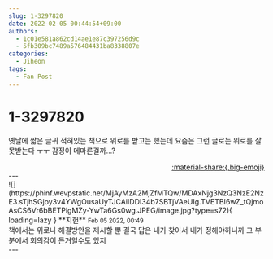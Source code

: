 ```yaml
---
slug: 1-3297820
date: 2022-02-05 00:44:54+09:00
authors:
  - 1c01e581a862cd14ae1e87c397256d9c
  - 5fb309bc7489a576484431ba8338807e
categories:
  - Jiheon
tags:
  - Fan Post
---
```


# 1-3297820

<div class="post-container" markdown="1">
<div class="content-container md-sidebar__scrollwrap" markdown="1">

옛날에 짧은 글귀 적혀있는 책으로 위로를 받고는 했는데 요즘은 그런 글로는 위로를 잘 못받는다 ㅜㅜ 감정이 메마른걸까...?

</div>
</div>

<div style="text-align: right;" markdown="1">
<a href="https://weverse.io/fromis9/fanpost/1-3297820" style="text-align: right;">:material-share:{.big-emoji}</a>
</div>
---

<div class="comments-container md-sidebar__scrollwrap" markdown="1">
<div class="comment" markdown="1">
<div class='id-container' markdown="1">
![](https://phinf.wevpstatic.net/MjAyMzA2MjZfMTQw/MDAxNjg3NzQ3NzE2NzE3.sTjhSGjoy3v4YWgOusaUyTJCAiIDDI34b7SBTjVAeUIg.TVETBI6wZ_tQjmoAsCS6Vr6bBETPlgMZy-YwTa6Gs0wg.JPEG/image.jpg?type=s72){ loading=lazy }
**<span class="artist">지헌</span>** <small>Feb 05 2022, 00:49</small><br>
</div>
<div class='comment-body' markdown="1">
책에서는 위로나 해결방안을 제시할 뿐 결국 답은 내가 찾아서 내가 정해야하니까 그 부분에서 회의감이 든거일수도 있지
</div>
</div>
</div>
---
